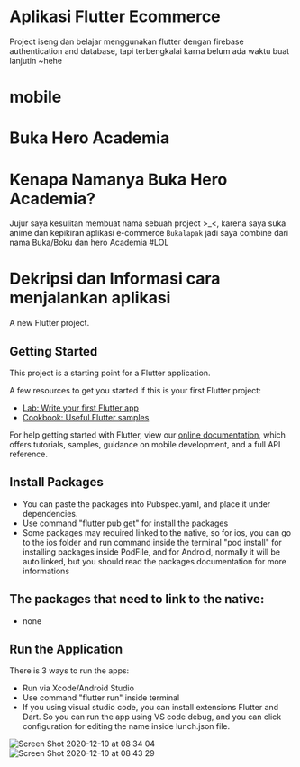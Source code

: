 # Aplikasi Flutter Ecommerce

Project iseng dan belajar menggunakan flutter dengan firebase authentication and database, tapi terbengkalai karna belum ada waktu buat lanjutin ~hehe


# mobile
# Buka Hero Academia


# Kenapa Namanya Buka Hero Academia?

  Jujur saya kesulitan membuat nama sebuah project >_<, karena saya suka anime dan kepikiran aplikasi e-commerce `Bukalapak` jadi saya combine dari nama Buka/Boku dan hero Academia #LOL


# Dekripsi dan Informasi cara menjalankan aplikasi

A new Flutter project.

## Getting Started

This project is a starting point for a Flutter application.

A few resources to get you started if this is your first Flutter project:

- [Lab: Write your first Flutter app](https://flutter.dev/docs/get-started/codelab)
- [Cookbook: Useful Flutter samples](https://flutter.dev/docs/cookbook)

For help getting started with Flutter, view our
[online documentation](https://flutter.dev/docs), which offers tutorials,
samples, guidance on mobile development, and a full API reference.


## Install Packages

- You can paste the packages into Pubspec.yaml, and place it under dependencies.
- Use command "flutter pub get" for install the packages
- Some packages may required linked to the native, so for ios, you can go to the ios folder and run command inside the terminal "pod install" for installing packages inside PodFile, and for Android, normally it will be auto linked, but you should read the packages documentation for more informations

## The packages that need to link to the native:
- none


## Run the Application

There is 3 ways to run the apps:
- Run via Xcode/Android Studio
- Use command "flutter run" inside terminal
- If you using visual studio code, you can install extensions Flutter and Dart.
So you can run the app using VS code debug, and you can click configuration for editing the name inside lunch.json file.

![Screen Shot 2020-12-10 at 08 34 04](https://user-images.githubusercontent.com/28093630/101710498-2b562900-3ac4-11eb-8e26-384e7e49cad5.png)
![Screen Shot 2020-12-10 at 08 43 29](https://user-images.githubusercontent.com/28093630/101710576-55a7e680-3ac4-11eb-8d00-4f2288cfa99c.png)
